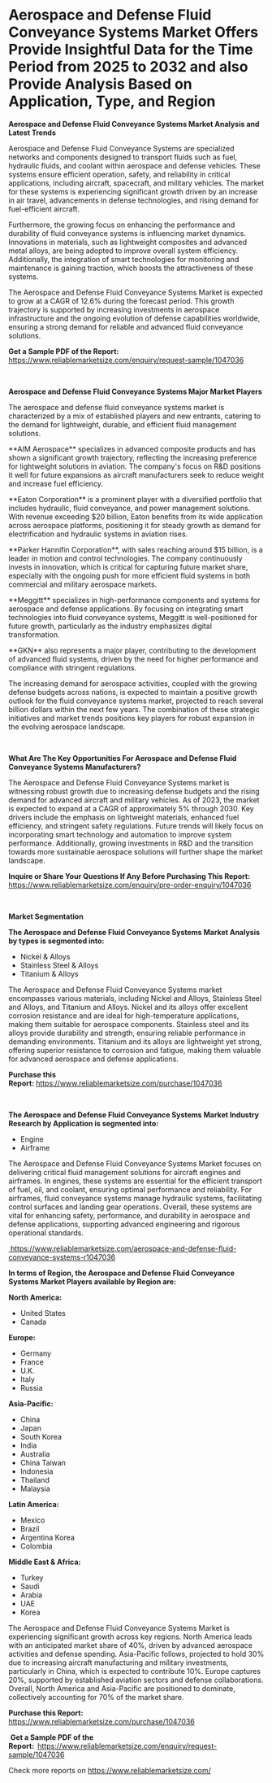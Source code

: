 <p><h1>Aerospace and Defense Fluid Conveyance Systems Market Offers Provide Insightful Data for the Time Period from 2025 to 2032 and also Provide Analysis Based on Application, Type, and Region</h1></p><p><strong>Aerospace and Defense Fluid Conveyance Systems Market Analysis and Latest Trends</strong></p>
<p><p>Aerospace and Defense Fluid Conveyance Systems are specialized networks and components designed to transport fluids such as fuel, hydraulic fluids, and coolant within aerospace and defense vehicles. These systems ensure efficient operation, safety, and reliability in critical applications, including aircraft, spacecraft, and military vehicles. The market for these systems is experiencing significant growth driven by an increase in air travel, advancements in defense technologies, and rising demand for fuel-efficient aircraft.</p><p>Furthermore, the growing focus on enhancing the performance and durability of fluid conveyance systems is influencing market dynamics. Innovations in materials, such as lightweight composites and advanced metal alloys, are being adopted to improve overall system efficiency. Additionally, the integration of smart technologies for monitoring and maintenance is gaining traction, which boosts the attractiveness of these systems.</p><p>The Aerospace and Defense Fluid Conveyance Systems Market is expected to grow at a CAGR of 12.6% during the forecast period. This growth trajectory is supported by increasing investments in aerospace infrastructure and the ongoing evolution of defense capabilities worldwide, ensuring a strong demand for reliable and advanced fluid conveyance solutions.</p></p>
<p><strong>Get a Sample PDF of the Report:&nbsp;</strong> <a href="https://www.reliablemarketsize.com/enquiry/request-sample/1047036?utm_campaign=3194&utm_medium=2&utm_source=Github&utm_content=ia&utm_term=22032025&utm_id=aerospace-and-defense-fluid-conveyance-systems">https://www.reliablemarketsize.com/enquiry/request-sample/1047036</a></p>
<p>&nbsp;</p>
<p><strong>Aerospace and Defense Fluid Conveyance Systems Major Market Players</strong></p>
<p><p>The aerospace and defense fluid conveyance systems market is characterized by a mix of established players and new entrants, catering to the demand for lightweight, durable, and efficient fluid management solutions.</p><p>**AIM Aerospace** specializes in advanced composite products and has shown a significant growth trajectory, reflecting the increasing preference for lightweight solutions in aviation. The company's focus on R&D positions it well for future expansions as aircraft manufacturers seek to reduce weight and increase fuel efficiency.</p><p>**Eaton Corporation** is a prominent player with a diversified portfolio that includes hydraulic, fluid conveyance, and power management solutions. With revenue exceeding $20 billion, Eaton benefits from its wide application across aerospace platforms, positioning it for steady growth as demand for electrification and hydraulic systems in aviation rises.</p><p>**Parker Hannifin Corporation**, with sales reaching around $15 billion, is a leader in motion and control technologies. The company continuously invests in innovation, which is critical for capturing future market share, especially with the ongoing push for more efficient fluid systems in both commercial and military aerospace markets.</p><p>**Meggitt** specializes in high-performance components and systems for aerospace and defense applications. By focusing on integrating smart technologies into fluid conveyance systems, Meggitt is well-positioned for future growth, particularly as the industry emphasizes digital transformation.</p><p>**GKN** also represents a major player, contributing to the development of advanced fluid systems, driven by the need for higher performance and compliance with stringent regulations.</p><p>The increasing demand for aerospace activities, coupled with the growing defense budgets across nations, is expected to maintain a positive growth outlook for the fluid conveyance systems market, projected to reach several billion dollars within the next few years. The combination of these strategic initiatives and market trends positions key players for robust expansion in the evolving aerospace landscape.</p></p>
<p>&nbsp;</p>
<p><strong>What Are The Key Opportunities For Aerospace and Defense Fluid Conveyance Systems Manufacturers?</strong></p>
<p><p>The Aerospace and Defense Fluid Conveyance Systems market is witnessing robust growth due to increasing defense budgets and the rising demand for advanced aircraft and military vehicles. As of 2023, the market is expected to expand at a CAGR of approximately 5% through 2030. Key drivers include the emphasis on lightweight materials, enhanced fuel efficiency, and stringent safety regulations. Future trends will likely focus on incorporating smart technology and automation to improve system performance. Additionally, growing investments in R&D and the transition towards more sustainable aerospace solutions will further shape the market landscape.</p></p>
<p><strong>Inquire or Share Your Questions If Any Before Purchasing This Report:</strong> <a href="https://www.reliablemarketsize.com/enquiry/pre-order-enquiry/1047036?utm_campaign=3194&utm_medium=2&utm_source=Github&utm_content=ia&utm_term=22032025&utm_id=aerospace-and-defense-fluid-conveyance-systems">https://www.reliablemarketsize.com/enquiry/pre-order-enquiry/1047036</a></p>
<p>&nbsp;</p>
<p><strong>Market Segmentation</strong></p>
<p><strong>The Aerospace and Defense Fluid Conveyance Systems Market Analysis by types is segmented into:</strong></p>
<p><ul><li>Nickel & Alloys</li><li>Stainless Steel & Alloys</li><li>Titanium & Alloys</li></ul></p>
<p><p>The Aerospace and Defense Fluid Conveyance Systems market encompasses various materials, including Nickel and Alloys, Stainless Steel and Alloys, and Titanium and Alloys. Nickel and its alloys offer excellent corrosion resistance and are ideal for high-temperature applications, making them suitable for aerospace components. Stainless steel and its alloys provide durability and strength, ensuring reliable performance in demanding environments. Titanium and its alloys are lightweight yet strong, offering superior resistance to corrosion and fatigue, making them valuable for advanced aerospace and defense applications.</p></p>
<p><strong>Purchase this Report:&nbsp;</strong><a href="https://www.reliablemarketsize.com/purchase/1047036?utm_campaign=3194&utm_medium=2&utm_source=Github&utm_content=ia&utm_term=22032025&utm_id=aerospace-and-defense-fluid-conveyance-systems">https://www.reliablemarketsize.com/purchase/1047036</a></p>
<p>&nbsp;</p>
<p><strong>The Aerospace and Defense Fluid Conveyance Systems Market Industry Research by Application is segmented into:</strong></p>
<p><ul><li>Engine</li><li>Airframe</li></ul></p>
<p><p>The Aerospace and Defense Fluid Conveyance Systems Market focuses on delivering critical fluid management solutions for aircraft engines and airframes. In engines, these systems are essential for the efficient transport of fuel, oil, and coolant, ensuring optimal performance and reliability. For airframes, fluid conveyance systems manage hydraulic systems, facilitating control surfaces and landing gear operations. Overall, these systems are vital for enhancing safety, performance, and durability in aerospace and defense applications, supporting advanced engineering and rigorous operational standards.</p></p>
<p><a href="https://www.reliablemarketsize.com/aerospace-and-defense-fluid-conveyance-systems-r1047036?utm_campaign=3194&utm_medium=2&utm_source=Github&utm_content=ia&utm_term=22032025&utm_id=aerospace-and-defense-fluid-conveyance-systems">&nbsp;https://www.reliablemarketsize.com/aerospace-and-defense-fluid-conveyance-systems-r1047036</a></p>
<p><strong>In terms of Region, the Aerospace and Defense Fluid Conveyance Systems Market Players available by Region are:</strong></p>
<p>
    <p> <strong> North America: </strong>
        <ul>
            <li>United States</li>
            <li>Canada</li>
        </ul>
        </p> 
    <p> <strong> Europe: </strong>
        <ul>
            <li>Germany</li>
            <li>France</li>
            <li>U.K.</li>
            <li>Italy</li>
            <li>Russia</li>
        </ul>
        </p> 
    <p> <strong> Asia-Pacific: </strong>
        <ul>
            <li>China</li>
            <li>Japan</li>
            <li>South Korea</li>
            <li>India</li>
            <li>Australia</li>
            <li>China Taiwan</li>
            <li>Indonesia</li>
            <li>Thailand</li>
            <li>Malaysia</li>
        </ul>
        </p> 
    <p> <strong> Latin America: </strong>
        <ul>
            <li>Mexico</li>
            <li>Brazil</li>
            <li>Argentina Korea</li>
            <li>Colombia</li>
        </ul>
        </p> 
    <p> <strong> Middle East & Africa: </strong>
        <ul>
            <li>Turkey</li>
            <li>Saudi</li>
            <li>Arabia</li>
            <li>UAE</li>
            <li>Korea</li>
        </ul>
    </p>
    </p>
<p><p>The Aerospace and Defense Fluid Conveyance Systems Market is experiencing significant growth across key regions. North America leads with an anticipated market share of 40%, driven by advanced aerospace activities and defense spending. Asia-Pacific follows, projected to hold 30% due to increasing aircraft manufacturing and military investments, particularly in China, which is expected to contribute 10%. Europe captures 20%, supported by established aviation sectors and defense collaborations. Overall, North America and Asia-Pacific are positioned to dominate, collectively accounting for 70% of the market share.</p></p>
<p><strong>Purchase this Report: </strong><a href="https://www.reliablemarketsize.com/purchase/1047036?utm_campaign=3194&utm_medium=2&utm_source=Github&utm_content=ia&utm_term=22032025&utm_id=aerospace-and-defense-fluid-conveyance-systems">https://www.reliablemarketsize.com/purchase/1047036</a></p>
<p>&nbsp;<strong>Get a Sample PDF of the Report:&nbsp;&nbsp;</strong><a href="https://www.reliablemarketsize.com/enquiry/request-sample/1047036?utm_campaign=3194&utm_medium=2&utm_source=Github&utm_content=ia&utm_term=22032025&utm_id=aerospace-and-defense-fluid-conveyance-systems">https://www.reliablemarketsize.com/enquiry/request-sample/1047036</a></p>
<p><strong></strong></p>
<p>Check more reports on <a href="https://www.reliablemarketsize.com/?utm_campaign=3194&utm_medium=2&utm_source=Github&utm_content=ia&utm_term=22032025&utm_id=aerospace-and-defense-fluid-conveyance-systems">https://www.reliablemarketsize.com/</a></p>